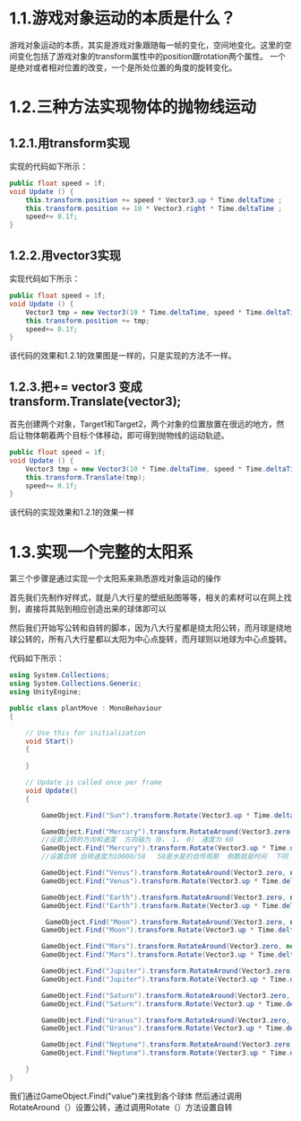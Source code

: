 # 1.1.游戏对象运动的本质是什么？
游戏对象运动的本质，其实是游戏对象跟随每一帧的变化，空间地变化。这里的空间变化包括了游戏对象的transform属性中的position跟rotation两个属性。
一个是绝对或者相对位置的改变，一个是所处位置的角度的旋转变化。

# 1.2.三种方法实现物体的抛物线运动

## 1.2.1.用transform实现
实现的代码如下所示：
``` C#
public float speed = 1f;
void Update () {
    this.transform.position += speed * Vector3.up * Time.deltaTime ;
    this.transform.position += 10 * Vector3.right * Time.deltaTime ;
    speed+= 0.1f;
}
```
## 1.2.2.用vector3实现
实现代码如下所示：
``` C#
public float speed = 1f;
void Update () {
    Vector3 tmp = new Vector3(10 * Time.deltaTime, speed * Time.deltaTime, 0);
    this.transform.position += tmp;
    speed+= 0.1f;
}

```
该代码的效果和1.2.1的效果图是一样的，只是实现的方法不一样。

## 1.2.3.把+= vector3 变成 transform.Translate(vector3);
首先创建两个对象，Target1和Target2，两个对象的位置放置在很远的地方，然后让物体朝着两个目标个体移动，即可得到抛物线的运动轨迹。
``` C#
public float speed = 1f;
void Update () {
    Vector3 tmp = new Vector3(10 * Time.deltaTime, speed * Time.deltaTime, 0);
    this.transform.Translate(tmp);
    speed+= 0.1f;
}
```
该代码的实现效果和1.2.1的效果一样

# 1.3.实现一个完整的太阳系
第三个步骤是通过实现一个太阳系来熟悉游戏对象运动的操作

首先我们先制作好样式，就是八大行星的壁纸贴图等等，相关的素材可以在网上找到，直接将其贴到相应创造出来的球体即可以



然后我们开始写公转和自转的脚本，因为八大行星都是绕太阳公转，而月球是绕地球公转的，所有八大行星都以太阳为中心点旋转，而月球则以地球为中心点旋转。

代码如下所示：
``` C#
using System.Collections;
using System.Collections.Generic;
using UnityEngine;

public class plantMove : MonoBehaviour
{

    // Use this for initialization  
    void Start()
    {
   
    }

    // Update is called once per frame  
    void Update()
    {

        GameObject.Find("Sun").transform.Rotate(Vector3.up * Time.deltaTime * 5 );

        GameObject.Find("Mercury").transform.RotateAround(Vector3.zero, new Vector3(0.1f, 1, 0), 60 * Time.deltaTime);
        //设置公转的方向和速度  方向轴为（0， 1， 0） 速度为 60
        GameObject.Find("Mercury").transform.Rotate(Vector3.up * Time.deltaTime * 10000 / 58);
        //设置自转 自转速度为10000/58   58是水星的自传周期  倒数就是时间  下同

        GameObject.Find("Venus").transform.RotateAround(Vector3.zero, new Vector3(0, 1, -0.1f), 55 * Time.deltaTime);
        GameObject.Find("Venus").transform.Rotate(Vector3.up * Time.deltaTime * 10000 / 243);

        GameObject.Find("Earth").transform.RotateAround(Vector3.zero, new Vector3(0, 1, 0), 50 * Time.deltaTime);
        GameObject.Find("Earth").transform.Rotate(Vector3.up * Time.deltaTime * 10000);

         GameObject.Find("Moon").transform.RotateAround(Vector3.zero, new Vector3(0, 1, 0), 5 * Time.deltaTime);
        GameObject.Find("Moon").transform.Rotate(Vector3.up * Time.deltaTime * 10000/27);

        GameObject.Find("Mars").transform.RotateAround(Vector3.zero, new Vector3(0.2f, 1, 0), 45 * Time.deltaTime);
        GameObject.Find("Mars").transform.Rotate(Vector3.up * Time.deltaTime * 10000);

        GameObject.Find("Jupiter").transform.RotateAround(Vector3.zero, new Vector3(-0.1f, 2, 0), 35 * Time.deltaTime);
        GameObject.Find("Jupiter").transform.Rotate(Vector3.up * Time.deltaTime * 10000 / 0.3f);

        GameObject.Find("Saturn").transform.RotateAround(Vector3.zero, new Vector3(0, 1, 0.2f), 20 * Time.deltaTime);
        GameObject.Find("Saturn").transform.Rotate(Vector3.up * Time.deltaTime * 10000 / 0.4f);

        GameObject.Find("Uranus").transform.RotateAround(Vector3.zero, new Vector3(0, 2, 0.1f), 15 * Time.deltaTime);
        GameObject.Find("Uranus").transform.Rotate(Vector3.up * Time.deltaTime * 10000 / 0.6f);

        GameObject.Find("Neptune").transform.RotateAround(Vector3.zero, new Vector3(-0.1f, 1, -0.1f), 10 * Time.deltaTime);
        GameObject.Find("Neptune").transform.Rotate(Vector3.up * Time.deltaTime * 10000 / 0.7f);

    }
}
```

我们通过GameObject.Find("value")来找到各个球体 然后通过调用RotateAround（）设置公转，通过调用Rotate（）方法设置自转